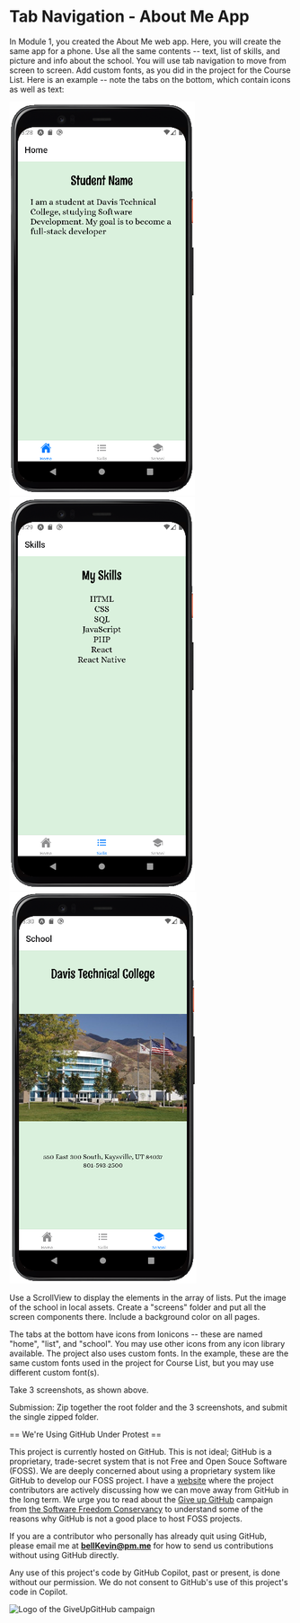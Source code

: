 # Tab Navigation - About Me App

In Module 1, you created the About Me web app. Here, you will create the same app for a phone. Use all the same contents -- text, list of skills, and picture and info about the school. You will use tab navigation to move from screen to screen. Add custom fonts, as you did in the project for the Course List. Here is an example -- note the tabs on the bottom, which contain icons as well as text:

![tab-1.PNG](https://github.com/bell-kevin/aboutMeApp/blob/main/pics/tab-1.PNG)     ![tab-2.PNG](https://github.com/bell-kevin/aboutMeApp/blob/main/pics/tab-2.PNG)     ![tab-3.PNG](https://github.com/bell-kevin/aboutMeApp/blob/main/pics/tab-3.PNG)

 

Use a ScrollView to display the elements in the array of lists. Put the image of the school in local assets. Create a "screens" folder and put all the screen components there. Include a background color on all pages.

The tabs at the bottom have icons from Ionicons -- these are named "home", "list", and "school". You may use other icons from any icon library available. The project also uses custom fonts. In the example, these are the same custom fonts used in the project for Course List, but you may use different custom font(s).

 

Take 3 screenshots, as shown above.

Submission: Zip together the root folder and the 3 screenshots, and submit the single zipped folder.

== We're Using GitHub Under Protest ==

This project is currently hosted on GitHub.  This is not ideal; GitHub is a
proprietary, trade-secret system that is not Free and Open Souce Software
(FOSS).  We are deeply concerned about using a proprietary system like GitHub
to develop our FOSS project. I have a [website](https://bellKevin.me) where the
project contributors are actively discussing how we can move away from GitHub
in the long term.  We urge you to read about the [Give up GitHub](https://GiveUpGitHub.org) campaign 
from [the Software Freedom Conservancy](https://sfconservancy.org) to understand some of the reasons why GitHub is not 
a good place to host FOSS projects.

If you are a contributor who personally has already quit using GitHub, please
email me at **bellKevin@pm.me** for how to send us contributions without
using GitHub directly.

Any use of this project's code by GitHub Copilot, past or present, is done
without our permission.  We do not consent to GitHub's use of this project's
code in Copilot.

![Logo of the GiveUpGitHub campaign](https://sfconservancy.org/img/GiveUpGitHub.png)
